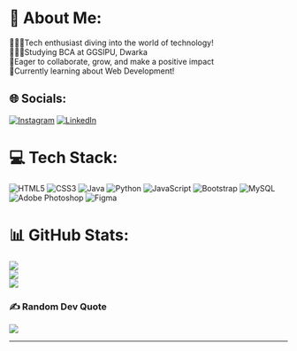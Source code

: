 # 💫 About Me:
👩🏻‍💻Tech enthusiast diving into the world of technology!<br>👩🏻‍🎓Studying BCA at GGSIPU, Dwarka<br>🌷Eager to collaborate, grow, and make a positive impact<br>💭Currently learning about Web Development!


## 🌐 Socials:
[![Instagram](https://img.shields.io/badge/Instagram-%23E4405F.svg?logo=Instagram&logoColor=white)](https://instagram.com/radhika._.32) [![LinkedIn](https://img.shields.io/badge/LinkedIn-%230077B5.svg?logo=linkedin&logoColor=white)](https://linkedin.com/in/radhika3110) 

# 💻 Tech Stack:
![HTML5](https://img.shields.io/badge/html5-%23E34F26.svg?style=flat&logo=html5&logoColor=white) ![CSS3](https://img.shields.io/badge/css3-%231572B6.svg?style=flat&logo=css3&logoColor=white) ![Java](https://img.shields.io/badge/java-%23ED8B00.svg?style=flat&logo=openjdk&logoColor=white) ![Python](https://img.shields.io/badge/python-3670A0?style=flat&logo=python&logoColor=ffdd54) ![JavaScript](https://img.shields.io/badge/javascript-%23323330.svg?style=flat&logo=javascript&logoColor=%23F7DF1E) ![Bootstrap](https://img.shields.io/badge/bootstrap-%238511FA.svg?style=flat&logo=bootstrap&logoColor=white) ![MySQL](https://img.shields.io/badge/mysql-%2300000f.svg?style=flat&logo=mysql&logoColor=white) ![Adobe Photoshop](https://img.shields.io/badge/adobe%20photoshop-%2331A8FF.svg?style=flat&logo=adobe%20photoshop&logoColor=white) ![Figma](https://img.shields.io/badge/figma-%23F24E1E.svg?style=flat&logo=figma&logoColor=white)
# 📊 GitHub Stats:
![](https://github-readme-stats.vercel.app/api?username=radhika3110&theme=dark&hide_border=false&include_all_commits=false&count_private=false)<br/>
![](https://github-readme-streak-stats.herokuapp.com/?user=radhika3110&theme=dark&hide_border=false)<br/>
![](https://github-readme-stats.vercel.app/api/top-langs/?username=radhika3110&theme=dark&hide_border=false&include_all_commits=false&count_private=false&layout=compact)


### ✍️ Random Dev Quote
![](https://quotes-github-readme.vercel.app/api?type=horizontal&theme=radical)

---
